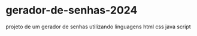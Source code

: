 # gerador-de-senhas-2024
projeto de um gerador de senhas utilizando  linguagens html css java script
